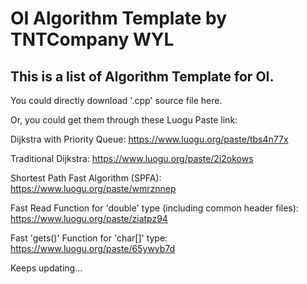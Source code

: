 # OI Algorithm Template by TNTCompany WYL

## This is a list of Algorithm Template for OI.

You could directly download '.cpp' source file here.

Or, you could get them through these Luogu Paste link:

Dijkstra with Priority Queue: https://www.luogu.org/paste/tbs4n77x

Traditional Dijkstra: https://www.luogu.org/paste/2i2okows

Shortest Path Fast Algorithm (SPFA): https://www.luogu.org/paste/wmrznnep

Fast Read Function for 'double' type (including common header files): https://www.luogu.org/paste/ziatpz94

Fast 'gets()' Function for 'char[]' type: https://www.luogu.org/paste/65ywyb7d

Keeps updating...
